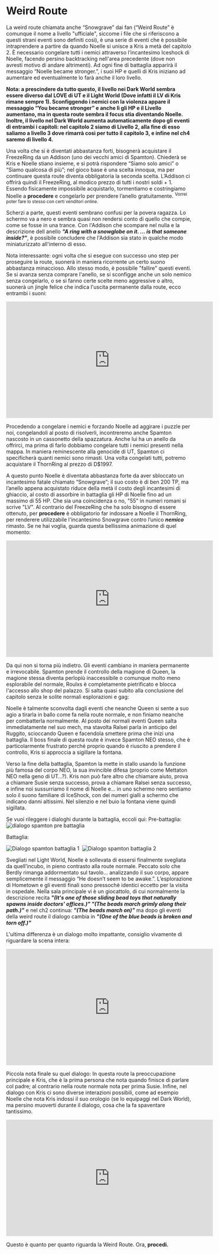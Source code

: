 <h1>Weird Route</h1>

La weird route chiamata anche “Snowgrave” dai fan (“Weird Route” è comunque il nome a livello "ufficiale", siccome i file che si riferiscono a questi strani eventi sono definiti così), è una serie di eventi che è possibile intraprendere a partire da quando Noelle si unisce a Kris a metà del capitolo 2. È necessario congelare tutti i nemici attraverso l’incantesimo Iceshock di Noelle, facendo persino backtracking nell'area precedente (dove non avresti motivo di andare altrimenti). Ad ogni fine di battaglia apparirà il messaggio “Noelle became stronger.”, i suoi HP e quelli di Kris iniziano ad aumentare ed eventualmente lo farà anche il loro livello. 

**Nota: a prescindere da tutto questo, il livello nei Dark World sembra essere diverso dal LOVE di UT e il Light World (Dove infatti il LV di Kris rimane sempre 1). Sconfiggendo i nemici con la violenza appare il messaggio “You became stronger” e anche lì gli HP e il Livello aumentano, ma in questa route sembra il focus stia diventando Noelle. Inoltre, il livello nel Dark World aumenta automaticamente dopo gli eventi di entrambi i capitoli: nel capitolo 2 siamo di Livello 2, alla fine di esso saliamo a livello 3 dove rimarrà così per tutto il capitolo 3, e infine nel ch4 saremo di livello 4.**

Una volta che si è diventati abbastanza forti, bisognerà acquistare il FreezeRing da un Addison (uno dei vecchi amici di Spamton). Chiederà se Kris e Noelle stiano insieme, e si potrà rispondere “Siamo solo amici” o “Siamo qualcosa di più”; nel gioco base è una scelta innoqua, ma per continuare questa route diventa obbligatoria la seconda scelta. L’Addison ci offrirà quindi il FreezeRing, al modico prezzo di tutti i nostri soldi + 1. Essendo fisicamente impossibile acquistarlo, tormentiamo e costringiamo Noelle a **procedere** e congelarlo per prendere l’anello gratuitamente. <sup>Vorrei poter fare lo stesso con certi venditori online.<sup>

Scherzi a parte, questi eventi sembrano confusi per la povera ragazza. Lo schermo va a nero e sembra quasi non rendersi conto di quello che compie, come se fosse in una trance. Con l'Addison che scompare nel nulla e la descrizione dell anello ***"A ring with a snowglobe on it. ... is that someone inside?"***, è possibile concludere che l'Addison sia stato in qualche modo miniaturizzato all'interno di esso.

Nota interessante: ogni volta che si esegue con successo uno step per proseguire la route, suonerà in maniera ricorrente un certo suono abbastanza minaccioso. Allo stesso modo, è possibile "fallire" questi eventi. Se si avanza senza comprare l'anello, se si sconfigge anche un solo nemico senza congelarlo, o se si fanno certe scelte meno aggressive o altro, suonerà un jingle felice che indica l'uscita permanente dalla route, ecco entrambi i suoni:
<iframe width="560" height="315" src="https://www.youtube.com/embed/9tyGHbmlMOc" frameborder="0" allow="accelerometer; autoplay; encrypted-media; gyroscope; picture-in-picture" allowfullscreen></iframe>

Procedendo a congelare i nemici e forzando Noelle ad aggirare i puzzle per noi, congelandoli al posto di risolverli, incontreremo anche Spamton nascosto in un cassonetto della spazzatura. Anche lui ha un anello da offrirci, ma prima di farlo dobbiamo congelare tutti i nemici presenti nella mappa. In maniera reminescente alla genocide di UT, Spamton ci specificherà quanti nemici sono rimasti. Una volta congelati tutti, potremo acquistare il ThornRing al prezzo di D$1997.

A questo punto Noelle è diventata abbastanza forte da aver sbloccato un incantesimo fatale chiamato “Snowgrave”; il suo costo è di ben 200 TP, ma l’anello appena acquistato riduce della metà il costo degli incantesimi di ghiaccio, al costo di assorbire in battaglia gli HP di Noelle fino ad un massimo di 55 HP. Che sia una coincidenza o no, "55" in numeri romani si scrive "LV". Al contrario del FreezeRing che ha solo bisogno di essere ottenuto, per **procedere** è obbligatorio far indossare a Noelle il ThornRing, per renderere utilizzabile l'incantesimo Snowgrave contro l’unico ***nemico*** rimasto. Se ne hai voglia, guarda questa bellissima animazione di quel momento: 
<iframe width="560" height="315" src="https://www.youtube.com/embed/0XFurx0yrHI" frameborder="0" allow="accelerometer; autoplay; encrypted-media; gyroscope; picture-in-picture" allowfullscreen></iframe>

Da qui non si torna più indietro. Gli eventi cambiano in maniera permanente e irrevocabile. Spamton prende il controllo della magione di Queen, la magione stessa diventa perlopiù inaccessibile o comunque molto meno esplorabile del normale, Roulxs è completamente pietrificato e blocca l'accesso allo shop del palazzo. Si salta quasi subito alla conclusione del capitolo senza le solite normali esplorazioni e gag:

Noelle è talmente sconvolta dagli eventi che neanche Queen si sente a suo agio a tirarla in ballo come fa nella route normale, e non finiamo neanche per combatterla normalmente. Al posto dei normali eventi Queen salta immediatamente nel suo mech, ma stavolta Ralsei parla in anticipo del Ruggito, scioccando Queen e facendola smettere prima che inizi una battaglia. Il boss finale di questa route è invece Spamton NEO stesso, che è particolarmente frustrato perché proprio quando è riuscito a prendere il controllo, Kris si approccia a sigillare la fontana.

Verso la fine della battaglia, Spamton la mette in stallo usando la funzione più famosa del corpo NEO, la sua invincible difesa (proprio come Mettaton NEO nella geno di UT…?). Kris non può fare altro che chiamare aiuto, prova a chiamare Susie senza successo, prova a chiamare Ralsei senza successo, e infine noi sussurriamo il nome di Noelle e… in uno schermo nero sentiamo solo il suono familiare di IceShock, con dei numeri gialli a schermo che indicano danni altissimi. Nel silenzio e nel buio la fontana viene quindi sigillata.

Se vuoi rileggere i dialoghi durante la battaglia, eccoli qui:
Pre-battaglia:
![dialogo spamton pre battaglia](assets/img/weird_route_spamton_pre-battle.png) 

Battaglia:

![Dialogo spamton battaglia 1](assets/img/weird_route_spamton_battle_1.png) 
‎ 
![Dialogo spamton battaglia 2](assets/img/weird_route_spamton_battle_2.png)

Svegliati nel Light World, Noelle è sollevata di essersi finalmente svegliata da quell’incubo, in pieno contrasto alla route normale. Peccato solo che Berdly rimanga addormentato sul tavolo… analizzando il suo corpo, appare semplicemente il messaggio “He doesn’t seem to be awake.”. L’esplorazione di Hometown e gli eventi finali sono pressochè identici eccetto per la visita in ospedale. Nella sala principale vi è un giocattolo, di cui normalmente la descrizione recita ***"(It's one of those sliding bead toys that naturally spawns inside doctors' offices.)" "(The beads march grimly along their path.)"*** e nel ch2 continua: ***"(The beads march on)"*** ma dopo gli eventi della weird route il dialogo cambia in ***"(One of the blue beads is broken and torn off.)"***

L'ultima differenza è un dialogo molto impattante, consiglio vivamente di riguardare la scena intera:
<iframe width="560" height="315" src="https://www.youtube.com/embed/yryfLpycwy4?start=3207&amp;end=3468" frameborder="0" allow="accelerometer; autoplay; encrypted-media; gyroscope; picture-in-picture" allowfullscreen></iframe>

Piccola nota finale su quel dialogo: In questa route la preoccupazione principale e Kris, che è la prima persona che nota quando finisce di parlare col padre; al contrario nella route normale nota per prima Susie. Infine, nel dialogo con Kris ci sono diverse interazioni possibili, come ad esempio Noelle che nota Kris indossi il suo orologio (se lo equipaggi nel Dark World), ma persino muoverti durante il dialogo, cosa che la fa spaventare tantissimo.
<iframe width="560" height="315" src="https://www.youtube.com/embed/ZKagCHlTxTs?start=25&amp;end=40" frameborder="0" allow="accelerometer; autoplay; encrypted-media; gyroscope; picture-in-picture" allowfullscreen></iframe>

Questo è quanto per quanto riguarda la Weird Route. Ora, **procedi.**
